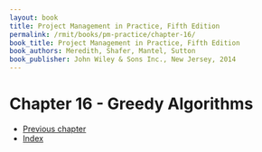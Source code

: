 ```yaml
---
layout: book
title: Project Management in Practice, Fifth Edition
permalink: /rmit/books/pm-practice/chapter-16/
book_title: Project Management in Practice, Fifth Edition
book_authors: Meredith, Shafer, Mantel, Sutton
book_publisher: John Wiley & Sons Inc., New Jersey, 2014
---
```


# Chapter 16 - Greedy Algorithms



<nav class="nav-chapters">
    <ul>
        <li class="prev-chapter"><a href="../chapter-15/">Previous chapter</a></li>
        <li class="index"><a href="../index.html">Index</a></li>
    </ul>
</nav>
